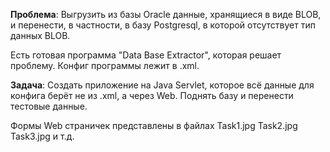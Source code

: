 **Проблема**: Выгрузить из базы Oracle данные, хранящиеся в виде BLOB, и перенести, в частности, в базу Рostgresql, в которой отсутствует тип данных BLOB.

Есть готовая программа "Data Base Extractor", которая решает проблему. Конфиг программы лежит в .xml.

**Задача**: Создать приложение на Java Servlet, которое всё данные для конфига берёт не из .xml, а через Web. Поднять базу и перенести тестовые данные.

Формы Web страничек представлены в файлах Task1.jpg Task2.jpg Task3.jpg и т.д.
